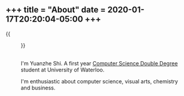 +++
title = "About"
date = 2020-01-17T20:20:04-05:00
+++
---

{{<figure src="/images/avatar.jpg" class=img-small >}}

\
I'm Yuanzhe Shi. A first year [Computer Science Double Degree](https://uwaterloo.ca/future-students/programs/business-administration-computer-science-double-degree) student at University of Waterloo. 

I'm enthusiastic about computer science, visual arts, chemistry and business.
